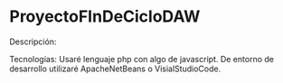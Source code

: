 # ProyectoFInDeCicloDAW

Descripción:  

Tecnologías: Usaré lenguaje php con algo de javascript. De entorno de desarrollo utilizaré ApacheNetBeans o VisialStudioCode. 
